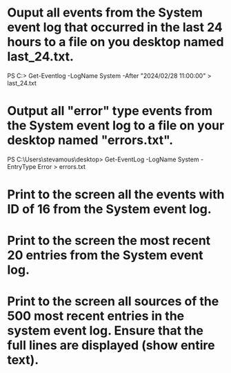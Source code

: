 # Ouput all events from the System event log that occurred in the last 24 hours to a file on you desktop named last_24.txt.

PS C:\> Get-Eventlog -LogName System -After "2024/02/28 11:00:00" > last_24.txt

# Output all "error" type events from the System event log to a file on your desktop named "errors.txt".

PS C:\Users\stevamous\desktop> Get-EventLog -LogName System -EntryType Error > errors.txt

# Print to the screen all the events with ID of 16 from the System event log.



# Print to the screen the most recent 20 entries from the System event log.

#  Print to the screen all sources of the 500 most recent entries in the system event log.  Ensure that the full lines are displayed (show entire text).
